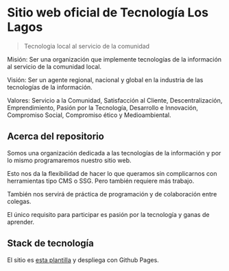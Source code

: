 # Sitio web oficial de Tecnología Los Lagos

> Tecnologia local al servicio de la comunidad

Misión: Ser una organización que implemente tecnologías de la información al servicio de la comunidad local. 

Visión: Ser un agente regional, nacional y global en la industria de las tecnologías de la información.

Valores: Servicio a la Comunidad, Satisfacción al Cliente, Descentralización, Emprendimiento, Pasión por la Tecnología, Desarrollo e Innovación, Compromiso Social, Compromiso ético y Medioambiental.


## Acerca del repositorio

Somos una organización dedicada a las tecnologías de la información y por lo mismo programaremos nuestro sitio web.

Esto nos da la flexibilidad de hacer lo que queramos sin complicarnos con herramientas tipo CMS o SSG. Pero también requiere más trabajo.

También nos servirá de práctica de programación y de colaboración entre colegas.

El único requisito para participar es pasión por la tecnología y ganas de aprender.


## Stack de tecnología

El sitio es [esta plantilla](https://startbootstrap.com/theme/agency) y despliega con Github Pages.